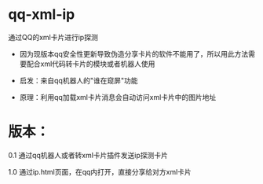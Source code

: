 # qq-xml-ip
通过QQ的xml卡片进行ip探测

- 因为现版本qq安全性更新导致伪造分享卡片的软件不能用了，所以用此方法需要配合xml代码转卡片的模块或者机器人使用

- 启发：来自qq机器人的"谁在窥屏"功能
- 原理：利用qq加载xml卡片消息会自动访问xml卡片中的图片地址

<h1>版本：</h1>

0.1 通过qq机器人或者转xml卡片插件发送ip探测卡片

1.0 通过ip.html页面，在qq内打开，直接分享给对方xml卡片
